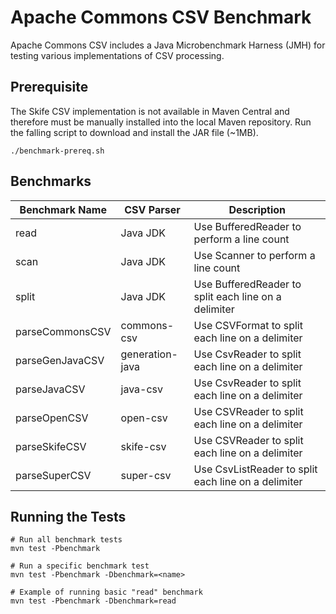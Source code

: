 <!---
 Licensed to the Apache Software Foundation (ASF) under one or more
 contributor license agreements.  See the NOTICE file distributed with
 this work for additional information regarding copyright ownership.
 The ASF licenses this file to You under the Apache License, Version 2.0
 (the "License"); you may not use this file except in compliance with
 the License.  You may obtain a copy of the License at

      http://www.apache.org/licenses/LICENSE-2.0

 Unless required by applicable law or agreed to in writing, software
 distributed under the License is distributed on an "AS IS" BASIS,
 WITHOUT WARRANTIES OR CONDITIONS OF ANY KIND, either express or implied.
 See the License for the specific language governing permissions and
 limitations under the License.
-->

Apache Commons CSV Benchmark
===================

Apache Commons CSV includes a Java Microbenchmark Harness (JMH) for testing various implementations
of CSV processing.

Prerequisite
-------------

The Skife CSV implementation is not available in Maven Central and therefore must be manually
installed into the local Maven repository. Run the falling script to download and install
the JAR file (~1MB).

```shell
./benchmark-prereq.sh
```

Benchmarks
-------------

Benchmark Name  | CSV Parser      | Description
--------------- | --------------- | -------------
read            | Java JDK        | Use BufferedReader to perform a line count
scan            | Java JDK        | Use Scanner to perform a line count
split           | Java JDK        | Use BufferedReader to split each line on a delimiter
parseCommonsCSV | commons-csv     | Use CSVFormat to split each line on a delimiter
parseGenJavaCSV | generation-java | Use CsvReader to split each line on a delimiter
parseJavaCSV    | java-csv        | Use CsvReader to split each line on a delimiter
parseOpenCSV    | open-csv        | Use CSVReader to split each line on a delimiter
parseSkifeCSV   | skife-csv       | Use CSVReader to split each line on a delimiter
parseSuperCSV   | super-csv       | Use CsvListReader to split each line on a delimiter

Running the Tests
-------------

```shell
# Run all benchmark tests
mvn test -Pbenchmark

# Run a specific benchmark test
mvn test -Pbenchmark -Dbenchmark=<name>

# Example of running basic "read" benchmark
mvn test -Pbenchmark -Dbenchmark=read
```
